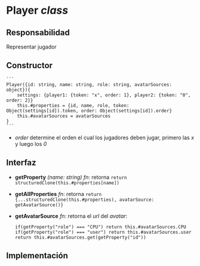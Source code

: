 # Player _class_

## Responsabilidad

Representar jugador

## Constructor

    ```
    Player({id: string, name: string, role: string, avatarSources: object}){
        settings: {player1: {token: "x", order: 1}, player2: {token: "0", order: 2}}
        this.#properties = {id, name, role, token: Object(settings[id]).token, order: Object(settings[id]).order}
        this.#avatarSources = avatarSources
    }
    ```

-   _order_ determine el orden el cual los jugadores deben jugar, primero las _x_ y luego los _0_

## Interfaz

-   **getProperty** _(name: string) fn_: retorna `return structuredClone(this.#properties[name])`

-   **getAllProperties** _fn_: retorna `return {...structuredClone(this.#properties), avatarSource: getAvatarSource()}`

-   **getAvatarSource** _fn_: retorna el _url_ del _avatar_:

    ```
    if(getProperty("role") === "CPU") return this.#avatarSources.CPU
    if(getProperty("role") === "user") return this.#avatarSources.user
    return this.#avatarSources.get(getProperty("id"))
    ```

## Implementación
